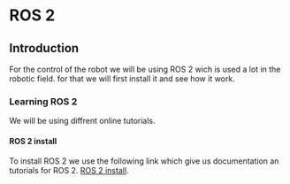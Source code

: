 # ROS 2

## Introduction 
For the control of the robot we will be using ROS 2 wich is used a lot in the robotic field. for that we will first install it and see how it work.

### Learning ROS 2

We will be using diffrent online tutorials.

#### ROS 2 install
To install ROS 2 we use the following link  which give us documentation an tutorials for ROS 2. [ROS 2 install](https://docs.ros.org/en/iron/Tutorials.html).
